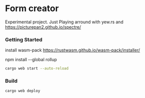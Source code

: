 # Form creator

Experimental project. Just Playing arround with yew.rs and https://picturepan2.github.io/spectre/

### Getting Started

install wasm-pack
https://rustwasm.github.io/wasm-pack/installer/

npm install --global rollup

```bash
cargo web start --auto-reload
```

### Build

```bash
cargo web deploy
```
